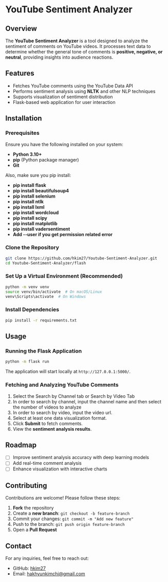 # YouTube Sentiment Analyzer

## Overview
The **YouTube Sentiment Analyzer** is a tool designed to analyze the sentiment of comments on YouTube videos. It processes text data to determine whether the general tone of comments is **positive, negative, or neutral**, providing insights into audience reactions.

## Features
- Fetches YouTube comments using the YouTube Data API
- Performs sentiment analysis using **NLTK** and other NLP techniques
- Supports visualization of sentiment distribution
- Flask-based web application for user interaction

## Installation

### Prerequisites
Ensure you have the following installed on your system:
- **Python 3.10+**
- **pip** (Python package manager)
- **Git**

Also, make sure you pip install:
- **pip install flask**
- **pip install beautifulsoup4**
- **pip install selenium**
- **pip install ntlk**
- **pip install lxml**
- **pip install wordcloud**
- **pip install scipy**
- **pip install matplotlib**
- **pip install vadersentiment**
- **Add --user if you get permission related error**

### Clone the Repository
```sh
git clone https://github.com/hkim27/Youtube-Sentiment-Analyzer.git
cd Youtube-Sentiment-Analyzer/flash
```

### Set Up a Virtual Environment (Recommended)
```sh
python -m venv venv
source venv/bin/activate  # On macOS/Linux
venv\Scripts\activate  # On Windows
```

### Install Dependencies
```sh
pip install -r requirements.txt
```

## Usage

### Running the Flask Application
```sh
python -m flask run
```
The application will start locally at `http://127.0.0.1:5000/`.

### Fetching and Analyzing YouTube Comments
1. Select the Search by Channel tab or Search by Video Tab
2. In order to search by channel, input the channel name and then select the number of videos to analyze
3. In order to search by video, input the video url.
4. Select at least one data visualization format.
5. Click **Submit** to fetch comments.
6. View the **sentiment analysis results**.

## Roadmap
- [ ] Improve sentiment analysis accuracy with deep learning models
- [ ] Add real-time comment analysis
- [ ] Enhance visualization with interactive charts

## Contributing
Contributions are welcome! Please follow these steps:
1. **Fork** the repository
2. Create a **new branch**: `git checkout -b feature-branch`
3. Commit your changes: `git commit -m "Add new feature"`
4. Push to the branch: `git push origin feature-branch`
5. Open a **Pull Request**

## Contact
For any inquiries, feel free to reach out:
- GitHub: [hkim27](https://github.com/hkim27)
- Email: hakhyunkimchi@gmail.com 

